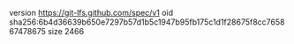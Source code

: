version https://git-lfs.github.com/spec/v1
oid sha256:6b4d36639b650e7297b57d1b5c1947b95fb175c1d1f28675f8cc765867478675
size 2466
